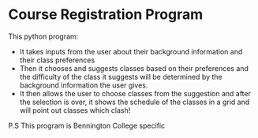 # Course Registration Program
This python program: 
* It takes inputs from the user about their background information and their class preferences
* Then it chooses and suggests classes based on their preferences and the difficulty of the class it suggests will be determined by the background information the user gives.
* It then allows the user to choose classes from the suggestion and after the selection is over, it shows the schedule of the classes in a grid and will point out classes which clash!

P.S This program is Bennington College specific

